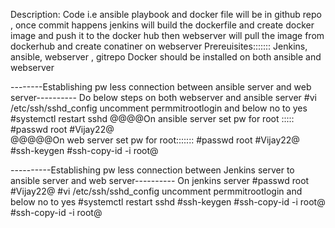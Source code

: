 Description: Code i.e ansible playbook and docker file will be in github repo , once commit happens jenkins will build the dockerfile and create docker image and push it to the docker hub then webserver will pull the image from dockerhub and create conatiner on webserver 
Prereuisites::::::: Jenkins, ansible, webserver , gitrepo 
Docker should be installed on both ansible and webserver 

--------Establishing pw less connection between ansible server and web server----------
Do below steps on both webserver and ansible server 
#vi /etc/ssh/sshd_config
uncomment permmitrootlogin
and below no to yes
#systemctl restart sshd
@@@@On ansible server set pw for root :::::
#passwd root 
#Vijay22@  
@@@@@On web server set pw for root:::::::
#passwd root 
#Vijay22@
#ssh-keygen
#ssh-copy-id -i root@<private ip of webserver>

----------Establishing pw less connection between Jenkins server to ansible server and web server----------
On jenkins server 
#passwd root 
#Vijay22@
#vi /etc/ssh/sshd_config
uncomment permmitrootlogin
and below no to yes
#systemctl restart sshd
#ssh-keygen
#ssh-copy-id -i root@<private ip of ansible server>
#ssh-copy-id -i root@<private ip of web server>


